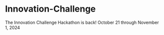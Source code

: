 # Innovation-Challenge
The Innovation Challenge Hackathon is back! October 21 through November 1, 2024
